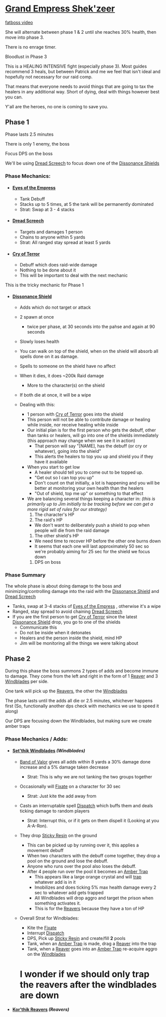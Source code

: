 # [Grand Empress Shek'zeer](<https://www.wowhead.com/mop-classic/guide/raids/grand-empress-shekzeer-heart-of-fear-strategy-abilities>)
[fatboss video](<https://youtu.be/b6m8_bkze5o?si=7HJPMElVOpnkd-sS>)

She will alternate between phase 1 & 2 until she reaches 30% health, then move into phase 3.

There is no enrage timer.

Bloodlust in Phase 3

This is a HEALING INTENSIVE fight (especially phase 3). Most guides recommend 3 heals, but between Patrick and me we feel that isn't ideal and hopefully not necessary for our raid comp.

That means that everyone needs to avoid things that are going to tax the healers in any additional way. Short of dying, deal with things however best you can. 

Y'all are the heroes, no one is coming to save you.

## Phase 1
Phase lasts 2.5 minutes

There is only 1 enemy, the boss

Focus DPS on the boss

We'll be using [Dread Screech](#dread-screech) to focus down one of the [Dissonance Shields](#dissonance-shield)

### Phase Mechanics:
- #### [Eyes of the Empress](<https://www.wowhead.com/mop-classic/spell=123707/eyes-of-the-empress>)
  - Tank Debuff
  - Stacks up to 5 times, at 5 the tank will be permanently dominated
  - Strat: Swap at 3 - 4 stacks
  
- #### [Dread Screech](<https://www.wowhead.com/mop-classic/spell=123735/dread-screech>)
  - Targets and damages 1 person
  - Chains to anyone within 5 yards
  - Strat: All ranged stay spread at least 5 yards
  
- #### [Cry of Terror](<https://www.wowhead.com/mop-classic/spell=123792/cry-of-terror>)
  - Debuff which does raid-wide damage
  - Nothing to be done about it
  - This will be important to deal with the next mechanic
  
  
This is the tricky mechanic for Phase 1
- #### [Dissonance Shield](<https://www.wowhead.com/mop-classic/spell=128353/dissonance-field>)
  - Adds which do not target or attack
  - 2 spawn at once
    - twice per phase, at 30 seconds into the pahse and again at 90 seconds 
  - Slowly loses health
  - You can walk on top of the shield, when on the shield will absorb all spells done on it as damage.
  - Spells to someone on the shield have no affect
  - When it dies, it does ~200k Raid damage
    - More to the character(s) on the shield
  - If both die at once, it will be a wipe
  
  - Dealing with this:
    - 1 person with [Cry of Terror](#cry-of-terror) goes into the shield
	- This person will not be able to contribute damage or healing while inside, nor receive healing while inside
	- Our initial plan is for the first person who gets the debuff, other than tanks or healers, will go into one of the shields immediately (this approach may change when we see it in action)
	  - That person will say "[NAME], has the debuff (or cry or whatever), going into the shield"
	  - This alerts the healers to top you up and shield you if they have it available
	- When you start to get low
	  - A healer should tell you to come out to be topped up.
	  - "Get out so I can top you up"
	  - Don't count on that initially, a lot is happening and you will be better at monitoring your own health than the healers
	  - "Out of shield, top me up" or something to that effect
    - We are balancing several things keeping a character in: 
	*(this is primarily up to Jim initially to be tracking before we can get a more rigid set of rules for our strategy)*
	  1. The character's HP
	  1. The raid's HP
	    - We don't want to deliberately push a shield to pop when people will die from the raid damage
	  1. The other shield's HP
	    - We need time to recover HP before the other one burns down
		- It seems that each one will last approximately 50 sec so we're probably aiming for 25 sec for the shield we focus down
      1. DPS on boss


### Phase Summary
The whole phase is about doing damage to the boss and minimizing/controlling damage into the raid with the [Dissonance Shield](#dissonance-shield) and [Dread Screech](#dread-screech)

- Tanks, swap at 3-4 stacks of [Eyes of the Empress](#eyes-of-the-empress) , otherwise it's a wipe
- Ranged, stay spread to avoid chaining [Dread Screech](#dread-screech)
- If you are the first person to get [Cry of Terror](#cry-of-terror) since the latest [Dissonance Shield](#dissonance-shield) drop, you go to one of the shields
  - Communicate this
  - Do not be inside when it detonates
  - Healers and the person inside the shield, mind HP
  - Jim will be monitoring all the things we were talking about
  
## Phase 2
During this phase the boss summons 2 types of adds and become immune to damage. They come from the left and right in the form of 1 [Reaver](#korthik-reavers-reavers) and 3 [Windblades](#setthik-windblades-windblades) per side.

One tank will pick up the [Reavers](#korthik-reavers-reavers), the other the [Windblades](#setthik-windblades-windblades)

The phase lasts until the adds all die or 2.5 minutes, whichever happens first (So, functionally another dps check with mechanics we use to speed it along)

Our DPS are focusing down the Windblades, but making sure we create amber traps

### Phase Mechanics / Adds:
- #### [Set'thik Windblades](<https://www.wowhead.com/mop-classic/npc=64453/setthik-windblade>) *(Windblades)*
  - [Band of Valor](<https://www.wowhead.com/mop-classic/spell=125417/band-of-valor>) gives all adds within 8 yards a 30% damage done increase and a 5% damage taken decrease
    - Strat: This is why we are not tanking the two groups together
  - Occasionally will [Fixate](<https://www.wowhead.com/mop-classic/spell=120831/fixate>) on a character for 30 sec
    - Strat: Just kite the add away from 
  - Casts an interruptable spell [Dispatch](<https://www.wowhead.com/mop-classic/spell=125877/dispatch>) which buffs them and deals ticking damage to random players
    - Strat: Interrupt this, or if it gets on them dispell it (Looking at you A-A-Ron).
  - They drop [Sticky Resin](<https://www.wowhead.com/mop-classic/spell=124748/sticky-resin>) on the ground
    - This can be picked up by running over it, this applies a movement debuff
    - When two characters with the debuff come together, they drop a pool on the ground and lose the debuff.
    - Anyone who runs over the pool also loses the debuff.
    - After 4 people run over the pool it becomes an [Amber Trap](<https://www.wowhead.com/mop-classic/spell=125803/amber-trap>)
      - This appears like a large orange crystal and will [trap](<www.wowhead.com/mop-classic/spell=125824/trapped>) whatever add is in it
      - Imobilizes and does ticking 5% max health damage every 2 sec to whatever add gets trapped
      - All Windblades will drop aggro and target the prison when something activates it.
      - This is for the [Reavers](#korthik-reavers-reavers) because they have a ton of HP
  - Overall Strat for Windblades:
    - Kite the [Fixate](#setthik-windblades-windblades)
    - Interrupt [Dispatch](#setthik-windblades-windblades)
    - DPS, Pick up [Sticky Resin](#setthik-windblades-windblades) and create/fill **2** pools
    - Tank, when an [Amber Trap](#setthik-windblades-windblades) is made, drag a [Reaver](#korthik-reavers-reavers) into the trap
    - Tank, when a [Reaver](#korthik-reavers-reavers) goes into an [Amber Trap](#setthik-windblades-windblades) re-acquire aggro on the [Windblades](#setthik-windblades-windblades)

    # I wonder if we should only trap the reavers after the windblades are down
- #### [Kor'thik Reavers](<https://www.wowhead.com/mop-classic/npc=63591/korthik-reaver>) *(Reavers)*